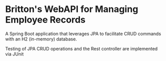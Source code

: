 # Britton's WebAPI for Managing Employee Records


A Spring Boot application that leverages JPA to facilitate CRUD commands with an H2 (in-memory) database.

Testing of JPA CRUD operations and the Rest controller are implemented via JUnit